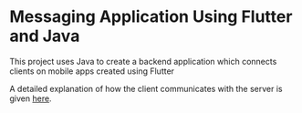 # Messaging Application Using Flutter and Java

This project uses Java to create a backend application which connects clients on mobile apps created using Flutter

A detailed explanation of how the client communicates with the server is given [here](FORMAT.md).